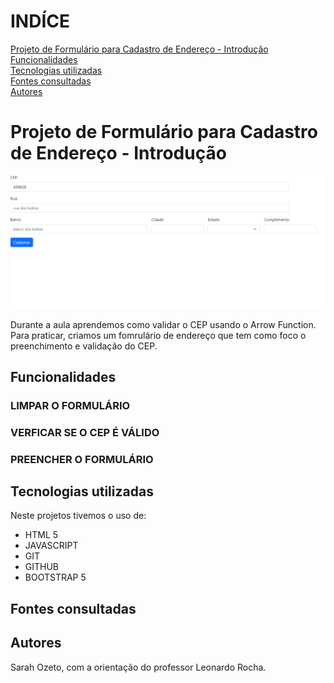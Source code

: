 # INDÍCE
[ Projeto de Formulário para Cadastro de Endereço - Introdução](#projeto-de-formul%C3%A1rio-para-cadastro-de-endere%C3%A7o---introdu%C3%A7%C3%A3o)   
[Funcionalidades](#funcionalidades)  
[Tecnologias utilizadas](#tecnologias-utilizadas)  
[Fontes consultadas](#fontes-consultadas)  
[Autores](#autores)  

# Projeto de Formulário para Cadastro de Endereço - Introdução

![capa](IMG/pg1.png)

Durante a aula aprendemos como validar o CEP usando o Arrow Function. Para praticar, criamos um fomrulário de endereço que tem como foco o preenchimento e validação do CEP.


## Funcionalidades

### LIMPAR O FORMULÁRIO

### VERFICAR SE O CEP É VÁLIDO

### PREENCHER O FORMULÁRIO


## Tecnologias utilizadas
Neste projetos tivemos o uso de:
* HTML 5 
* JAVASCRIPT
* GIT 
* GITHUB
* BOOTSTRAP 5

## Fontes consultadas

## Autores
Sarah Ozeto, com a orientação do professor Leonardo Rocha.
